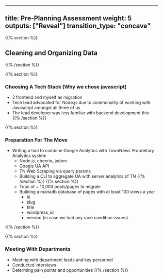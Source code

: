 
---
title: Pre-Planning Assessment
weight: 5
outputs: ["Reveal"]
transition_type: "concave"
---

{{% section %}}
## Cleaning and Organizing Data
{{% /section %}}

{{% section %}}
### Choosing A Tech Stack (Why we chose javascript)
- 2 frontend and myself as migration
- Tech lead advocated for Node.js due to commonality of working with
  Javascript amongst all three of us
- The lead developer was less familiar with backend development
  this
{{% /section %}}


{{% section %}}
### Preparation For The Move
- Writing a tool to combine Google Analytics with TownNews Proprietary
  Analytics system
  - Node.js, cheerio, jsdom
  - Google UA API
  - TN Web Scraping via query params
  - Building a CLI to aggregate UA with server analytics of TN
  {{% /section %}}
  {{% section %}}
  - Total of ~ 10,000 posts/pages to migrate
  - Building a mariadb database of pages with at least 100 views a year
    - id
    - slug
    - title
    - wordpress_id
    - version (in case we had any race condition issues)

{{% /section %}}

{{% section %}}
### Meeting With Departments
- Meeting with department leads and key personnel
- Conducted interviews
- Determing pain points and opportunities
{{% /section %}}

